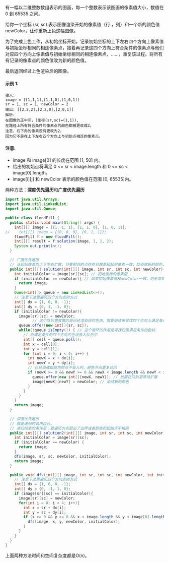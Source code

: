 有一幅以二维整数数组表示的图画，每一个整数表示该图画的像素值大小，数值在 0 到 65535 之间。

给你一个坐标 (sr, sc) 表示图像渲染开始的像素值（行 ，列）和一个新的颜色值 newColor，让你重新上色这幅图像。

为了完成上色工作，从初始坐标开始，记录初始坐标的上下左右四个方向上像素值与初始坐标相同的相连像素点，接着再记录这四个方向上符合条件的像素点与他们对应四个方向上像素值与初始坐标相同的相连像素点，……，重复该过程。将所有有记录的像素点的颜色值改为新的颜色值。

最后返回经过上色渲染后的图像。

#### 示例 1:
```
输入: 
image = [[1,1,1],[1,1,0],[1,0,1]]
sr = 1, sc = 1, newColor = 2
输出: [[2,2,2],[2,2,0],[2,0,1]]
解析: 
在图像的正中间，(坐标(sr,sc)=(1,1)),
在路径上所有符合条件的像素点的颜色都被更改成2。
注意，右下角的像素没有更改为2，
因为它不是在上下左右四个方向上与初始点相连的像素点。
```
#### 注意:

* image 和 image[0] 的长度在范围 [1, 50] 内。
* 给出的初始点将满足 0 <= sr < image.length 和 0 <= sc < image[0].length。
* image\[i][j] 和 newColor 表示的颜色值在范围 [0, 65535]内。

两种方法：**深度优先遍历**和**广度优先遍历**

```java
import java.util.Arrays;
import java.util.LinkedList;
import java.util.Queue;

public class floodFill {
  public static void main(String[] args) {
    int[][] image = {{1, 1, 1}, {1, 1, 0}, {1, 0, 1}};
//    int[][] image = {{0, 0, 0}, {0, 1, 1}};
    floodFill f = new floodFill();
    int[][] result = f.solution(image, 1, 1, 2);
    System.out.println();
  }

  // 广度优先遍历
  // 从起始像素向上下左右扩散，只要相邻的点存在且像素和起始像素一致，就染成新的颜色，并继续扩散
  public int[][] solution(int[][] image, int sr, int sc, int newColor){
    int initialColor = image[sr][sc]; // 初始坐标的像素值
    if (initialColor == newColor){ // 如果初始像素值和newColor一致，则无需做更改，直接返回
      return image;
    }
    Queue<int[]> queue = new LinkedList<>();
    // 注意下这里遍历四个方向点的方式
    int[] dx = {1, 0, 0, -1};
    int[] dy = {0, 1, -1, 0};
    if (initialColor != newColor){
      image[sr][sc] = newColor;
			// 这个队列里放置的是已经渲染好的色块，需要继续来寻找四个方向上满足条件的色块
      queue.offer(new int[]{sr, sc});
      while(!queue.isEmpty()) { // 这个循环的作用是寻找四周满足条件的色块
        // 将满足条件的四个方向的色块放入队列中
        int[] cell = queue.poll();
        int x = cell[0];
        int y = cell[1];
        for (int i = 0; i < 4; i++) {
          int newX = x + dx[i];
          int newY = y + dy[i];
          // 已经染成新颜色的点不会入列，避免节点重复访问
          if (newX >= 0 && newY >= 0 && newX < image.length && newY < image[0].length && image[newX][newY] == initialColor) {
            queue.offer(new int[]{newX, newY}); // 放置在队列里等待扩散
            image[newX][newY] = newColor; // 染成新的颜色
          }
        }
      }
    }
    return image;
  }

  // 深度优先遍历
  // 就是递归的调用自己。
  // 递归结束的条件是：要遍历的点超出了边界或者颜色和起始点不相同
  public int[][] solution2(int[][] image, int sr, int sc, int newColor){
    int initialColor = image[sr][sc];
    if (initialColor == newColor) {
      return image;
    }
    dfs(image, sr, sc, newColor, initialColor);
    return image;
  }

  public void dfs(int[][] image, int sr, int sc, int newColor, int initialColor) {
    // 注意下这里遍历四个方向点的方式
    int[] dx = {1, 0, 0, -1};
    int[] dy = {0, -1, 1, 0};
    if (image[sr][sc] == initialColor){
      image[sr][sc] = newColor;
      for(int i = 0; i < 4; i++){
        int x = sr + dx[i];
        int y = sc + dy[i];
        if (x >= 0 && y >= 0 && x < image.length && y < image[0].length) {
          dfs(image, x, y, newColor, initialColor);
        }
      }
    }
  }
}

```

上面两种方法时间和空间复杂度都是O(n)。